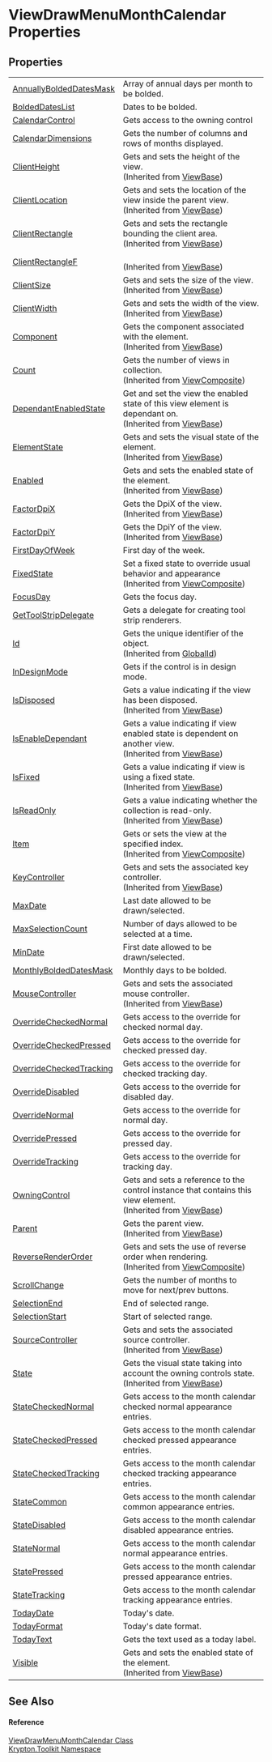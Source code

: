 # ViewDrawMenuMonthCalendar Properties




## Properties
<table>
<tr>
<td><a href="31ff8fc2-3ebf-b23d-a7b0-e14fe3c693b5.md">AnnuallyBoldedDatesMask</a></td>
<td>Array of annual days per month to be bolded.</td></tr>
<tr>
<td><a href="de50ca89-1ba3-62d9-c410-cb8217ed6c18.md">BoldedDatesList</a></td>
<td>Dates to be bolded.</td></tr>
<tr>
<td><a href="8aad1e72-c563-eddf-4116-b592e77fa6ed.md">CalendarControl</a></td>
<td>Gets access to the owning control</td></tr>
<tr>
<td><a href="7021f6da-8bab-3ea5-3381-8da09edda8f7.md">CalendarDimensions</a></td>
<td>Gets the number of columns and rows of months displayed.</td></tr>
<tr>
<td><a href="8ca1086e-f2a1-e3aa-0550-e17de8d4d705.md">ClientHeight</a></td>
<td>Gets and sets the height of the view.<br />(Inherited from <a href="309ac2d8-bfc5-c1a7-ab6a-4f4cf86a1ba6.md">ViewBase</a>)</td></tr>
<tr>
<td><a href="adf2b0f9-71eb-d32c-2ec0-ac09568593fa.md">ClientLocation</a></td>
<td>Gets and sets the location of the view inside the parent view.<br />(Inherited from <a href="309ac2d8-bfc5-c1a7-ab6a-4f4cf86a1ba6.md">ViewBase</a>)</td></tr>
<tr>
<td><a href="26daf885-2412-02b5-dc52-e6e5f8121280.md">ClientRectangle</a></td>
<td>Gets and sets the rectangle bounding the client area.<br />(Inherited from <a href="309ac2d8-bfc5-c1a7-ab6a-4f4cf86a1ba6.md">ViewBase</a>)</td></tr>
<tr>
<td><a href="aab48de6-57c1-8040-9e53-80d7379b3269.md">ClientRectangleF</a></td>
<td><br />(Inherited from <a href="309ac2d8-bfc5-c1a7-ab6a-4f4cf86a1ba6.md">ViewBase</a>)</td></tr>
<tr>
<td><a href="c7ce4247-0421-c87f-bef9-93ca9c8d0710.md">ClientSize</a></td>
<td>Gets and sets the size of the view.<br />(Inherited from <a href="309ac2d8-bfc5-c1a7-ab6a-4f4cf86a1ba6.md">ViewBase</a>)</td></tr>
<tr>
<td><a href="8e43df91-01e4-3d85-b2c7-6f37025e7632.md">ClientWidth</a></td>
<td>Gets and sets the width of the view.<br />(Inherited from <a href="309ac2d8-bfc5-c1a7-ab6a-4f4cf86a1ba6.md">ViewBase</a>)</td></tr>
<tr>
<td><a href="a0853610-b2de-7dec-2285-f2d884fc0231.md">Component</a></td>
<td>Gets the component associated with the element.<br />(Inherited from <a href="309ac2d8-bfc5-c1a7-ab6a-4f4cf86a1ba6.md">ViewBase</a>)</td></tr>
<tr>
<td><a href="b1b7ced2-1168-f3c3-1a93-e397fded25bc.md">Count</a></td>
<td>Gets the number of views in collection.<br />(Inherited from <a href="467f805c-296b-06ec-42f1-e965af0d0f04.md">ViewComposite</a>)</td></tr>
<tr>
<td><a href="45b74146-9308-269a-0625-9558884a95b2.md">DependantEnabledState</a></td>
<td>Get and set the view the enabled state of this view element is dependant on.<br />(Inherited from <a href="309ac2d8-bfc5-c1a7-ab6a-4f4cf86a1ba6.md">ViewBase</a>)</td></tr>
<tr>
<td><a href="1631dbf1-7432-b0c3-508a-cc76fd85b428.md">ElementState</a></td>
<td>Gets and sets the visual state of the element.<br />(Inherited from <a href="309ac2d8-bfc5-c1a7-ab6a-4f4cf86a1ba6.md">ViewBase</a>)</td></tr>
<tr>
<td><a href="ab081600-b6ff-5a6b-58b1-096a470ecd35.md">Enabled</a></td>
<td>Gets and sets the enabled state of the element.<br />(Inherited from <a href="309ac2d8-bfc5-c1a7-ab6a-4f4cf86a1ba6.md">ViewBase</a>)</td></tr>
<tr>
<td><a href="026ae658-3cdc-1c85-8625-fc598f0183a8.md">FactorDpiX</a></td>
<td>Gets the DpiX of the view.<br />(Inherited from <a href="309ac2d8-bfc5-c1a7-ab6a-4f4cf86a1ba6.md">ViewBase</a>)</td></tr>
<tr>
<td><a href="0c4492bd-aee6-2147-f951-fcd5893011ed.md">FactorDpiY</a></td>
<td>Gets the DpiY of the view.<br />(Inherited from <a href="309ac2d8-bfc5-c1a7-ab6a-4f4cf86a1ba6.md">ViewBase</a>)</td></tr>
<tr>
<td><a href="5055574a-2a52-3cc3-97a9-0785f039b387.md">FirstDayOfWeek</a></td>
<td>First day of the week.</td></tr>
<tr>
<td><a href="1afc0445-4412-fd78-bc12-cd70b02efd18.md">FixedState</a></td>
<td>Set a fixed state to override usual behavior and appearance<br />(Inherited from <a href="467f805c-296b-06ec-42f1-e965af0d0f04.md">ViewComposite</a>)</td></tr>
<tr>
<td><a href="cfd3234f-d815-ed95-ca10-f5930f379064.md">FocusDay</a></td>
<td>Gets the focus day.</td></tr>
<tr>
<td><a href="d4a94862-6fb8-c5cf-fab3-97c7258c0d9a.md">GetToolStripDelegate</a></td>
<td>Gets a delegate for creating tool strip renderers.</td></tr>
<tr>
<td><a href="71a6846f-bfb6-fb58-b361-6b43ae0583a8.md">Id</a></td>
<td>Gets the unique identifier of the object.<br />(Inherited from <a href="9ef2ca3a-e03e-8927-105a-2f9a6fbdf849.md">GlobalId</a>)</td></tr>
<tr>
<td><a href="b3c0301f-927b-fff4-bca8-ab605abba527.md">InDesignMode</a></td>
<td>Gets if the control is in design mode.</td></tr>
<tr>
<td><a href="b8132097-e81f-af8f-9edb-3cb79ba26d45.md">IsDisposed</a></td>
<td>Gets a value indicating if the view has been disposed.<br />(Inherited from <a href="309ac2d8-bfc5-c1a7-ab6a-4f4cf86a1ba6.md">ViewBase</a>)</td></tr>
<tr>
<td><a href="2051812a-d6aa-0b59-07f6-d0aaf5425a45.md">IsEnableDependant</a></td>
<td>Gets a value indicating if view enabled state is dependent on another view.<br />(Inherited from <a href="309ac2d8-bfc5-c1a7-ab6a-4f4cf86a1ba6.md">ViewBase</a>)</td></tr>
<tr>
<td><a href="ae00d504-ee78-dc0c-547f-47ccf010c8f3.md">IsFixed</a></td>
<td>Gets a value indicating if view is using a fixed state.<br />(Inherited from <a href="309ac2d8-bfc5-c1a7-ab6a-4f4cf86a1ba6.md">ViewBase</a>)</td></tr>
<tr>
<td><a href="1359c544-d62a-40dc-68ae-2cf918c7cb0c.md">IsReadOnly</a></td>
<td>Gets a value indicating whether the collection is read-only.<br />(Inherited from <a href="309ac2d8-bfc5-c1a7-ab6a-4f4cf86a1ba6.md">ViewBase</a>)</td></tr>
<tr>
<td><a href="66c58f19-a9b5-0f2f-7dba-f86ab9d13d7f.md">Item</a></td>
<td>Gets or sets the view at the specified index.<br />(Inherited from <a href="467f805c-296b-06ec-42f1-e965af0d0f04.md">ViewComposite</a>)</td></tr>
<tr>
<td><a href="8c0c18fc-2c53-4c1c-c120-964c3bc82e99.md">KeyController</a></td>
<td>Gets and sets the associated key controller.<br />(Inherited from <a href="309ac2d8-bfc5-c1a7-ab6a-4f4cf86a1ba6.md">ViewBase</a>)</td></tr>
<tr>
<td><a href="f4d11154-e270-e1a9-f54e-dc00b8013e96.md">MaxDate</a></td>
<td>Last date allowed to be drawn/selected.</td></tr>
<tr>
<td><a href="9cc79eff-f59c-9c83-477f-23ac7cd1f04c.md">MaxSelectionCount</a></td>
<td>Number of days allowed to be selected at a time.</td></tr>
<tr>
<td><a href="957887ec-03d1-bff0-7424-049a8bcdfffe.md">MinDate</a></td>
<td>First date allowed to be drawn/selected.</td></tr>
<tr>
<td><a href="5a235eed-fd24-45cb-6c07-c46f566a16e9.md">MonthlyBoldedDatesMask</a></td>
<td>Monthly days to be bolded.</td></tr>
<tr>
<td><a href="d5761a42-75a6-b244-b305-631dbf54d295.md">MouseController</a></td>
<td>Gets and sets the associated mouse controller.<br />(Inherited from <a href="309ac2d8-bfc5-c1a7-ab6a-4f4cf86a1ba6.md">ViewBase</a>)</td></tr>
<tr>
<td><a href="135b9185-a352-eed8-8491-e2c1f1a7072f.md">OverrideCheckedNormal</a></td>
<td>Gets access to the override for checked normal day.</td></tr>
<tr>
<td><a href="9423cce5-75f0-ada8-0091-1ab14ad5c11a.md">OverrideCheckedPressed</a></td>
<td>Gets access to the override for checked pressed day.</td></tr>
<tr>
<td><a href="d5b6e5e9-45ad-c4c0-3c3c-a7c90f1a15ad.md">OverrideCheckedTracking</a></td>
<td>Gets access to the override for checked tracking day.</td></tr>
<tr>
<td><a href="ff4fd364-8bf0-a49c-a372-d9c19ee01484.md">OverrideDisabled</a></td>
<td>Gets access to the override for disabled day.</td></tr>
<tr>
<td><a href="512b098c-1fb4-4523-1f8a-2873f800c4ee.md">OverrideNormal</a></td>
<td>Gets access to the override for normal day.</td></tr>
<tr>
<td><a href="72a758cd-5c09-94ea-ea02-69050a49acc8.md">OverridePressed</a></td>
<td>Gets access to the override for pressed day.</td></tr>
<tr>
<td><a href="4de92727-87b7-ac45-f2ab-de82236126a5.md">OverrideTracking</a></td>
<td>Gets access to the override for tracking day.</td></tr>
<tr>
<td><a href="c732fcd5-3e0d-98cb-17df-e574d4733f53.md">OwningControl</a></td>
<td>Gets and sets a reference to the control instance that contains this view element.<br />(Inherited from <a href="309ac2d8-bfc5-c1a7-ab6a-4f4cf86a1ba6.md">ViewBase</a>)</td></tr>
<tr>
<td><a href="b34c2e84-eb23-0078-5656-e854d6f41638.md">Parent</a></td>
<td>Gets the parent view.<br />(Inherited from <a href="309ac2d8-bfc5-c1a7-ab6a-4f4cf86a1ba6.md">ViewBase</a>)</td></tr>
<tr>
<td><a href="fe8c3e05-4391-689a-ac07-e976cddc0b2b.md">ReverseRenderOrder</a></td>
<td>Gets and sets the use of reverse order when rendering.<br />(Inherited from <a href="467f805c-296b-06ec-42f1-e965af0d0f04.md">ViewComposite</a>)</td></tr>
<tr>
<td><a href="22aeb84a-7c2b-2210-8cea-a5c1c0229b04.md">ScrollChange</a></td>
<td>Gets the number of months to move for next/prev buttons.</td></tr>
<tr>
<td><a href="b12583ba-2cff-4c79-af6d-0710274274dd.md">SelectionEnd</a></td>
<td>End of selected range.</td></tr>
<tr>
<td><a href="9f4b9851-8373-4803-498c-6f6caee58f0a.md">SelectionStart</a></td>
<td>Start of selected range.</td></tr>
<tr>
<td><a href="354d206d-5772-7294-dc86-25ae526ef09d.md">SourceController</a></td>
<td>Gets and sets the associated source controller.<br />(Inherited from <a href="309ac2d8-bfc5-c1a7-ab6a-4f4cf86a1ba6.md">ViewBase</a>)</td></tr>
<tr>
<td><a href="97b91260-605d-f086-e86c-7ad32f06d42b.md">State</a></td>
<td>Gets the visual state taking into account the owning controls state.<br />(Inherited from <a href="309ac2d8-bfc5-c1a7-ab6a-4f4cf86a1ba6.md">ViewBase</a>)</td></tr>
<tr>
<td><a href="3024fce9-30a0-330b-3ec1-174c9f932050.md">StateCheckedNormal</a></td>
<td>Gets access to the month calendar checked normal appearance entries.</td></tr>
<tr>
<td><a href="7e692347-1886-f9f9-143e-95a1027f8e18.md">StateCheckedPressed</a></td>
<td>Gets access to the month calendar checked pressed appearance entries.</td></tr>
<tr>
<td><a href="0cc99b47-8ee7-811b-0d14-10bf026b8ec7.md">StateCheckedTracking</a></td>
<td>Gets access to the month calendar checked tracking appearance entries.</td></tr>
<tr>
<td><a href="6647a21e-9a24-090b-45d5-87464fb4b36d.md">StateCommon</a></td>
<td>Gets access to the month calendar common appearance entries.</td></tr>
<tr>
<td><a href="0a028d78-d034-9163-f469-b375603e7afa.md">StateDisabled</a></td>
<td>Gets access to the month calendar disabled appearance entries.</td></tr>
<tr>
<td><a href="59285886-ccdc-3b53-0434-f52eb98837df.md">StateNormal</a></td>
<td>Gets access to the month calendar normal appearance entries.</td></tr>
<tr>
<td><a href="a60f0873-9541-6368-916c-f4b96862c83e.md">StatePressed</a></td>
<td>Gets access to the month calendar pressed appearance entries.</td></tr>
<tr>
<td><a href="340d1bb5-56c1-4aa0-14b1-736c8d71ac17.md">StateTracking</a></td>
<td>Gets access to the month calendar tracking appearance entries.</td></tr>
<tr>
<td><a href="fdb14a39-0e93-6598-f810-7461053c6faf.md">TodayDate</a></td>
<td>Today's date.</td></tr>
<tr>
<td><a href="ffaaaa64-10fc-ad9c-63cc-24a9b1f6922e.md">TodayFormat</a></td>
<td>Today's date format.</td></tr>
<tr>
<td><a href="f9eca2fd-ce62-9c79-f9cc-d0e675c2b9e9.md">TodayText</a></td>
<td>Gets the text used as a today label.</td></tr>
<tr>
<td><a href="c6f3a2c1-5079-abb9-07ab-be74628e34be.md">Visible</a></td>
<td>Gets and sets the enabled state of the element.<br />(Inherited from <a href="309ac2d8-bfc5-c1a7-ab6a-4f4cf86a1ba6.md">ViewBase</a>)</td></tr>
</table>

## See Also


#### Reference
<a href="f1bdff9a-7205-8480-b790-269da41f6524.md">ViewDrawMenuMonthCalendar Class</a>  
<a href="79d2eac2-21f4-54ff-7552-b20c33c30600.md">Krypton.Toolkit Namespace</a>  
